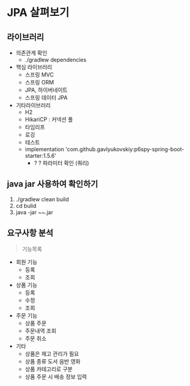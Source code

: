 # JPA 살펴보기

## 라이브러리
- 의존관계 확인
  - ./gradlew dependencies
- 핵심 라이브러리
  - 스프링 MVC
  - 스프링 ORM
  - JPA, 하이버네이트
  - 스프링 데이터 JPA
- 기타라이브러리
  - H2
  - HikariCP : 커넥션 풀
  - 타임리프
  - 로깅
  - 테스트
  - implementation 'com.github.gavlyukovskiy:p6spy-spring-boot-starter:1.5.6' 
    - ? ? 파라미터 확인 (쿼리)

## java jar 사용하여 확인하기
1. ./gradlew clean build
2. cd bulid
3. java -jar ~~.jar

## 요구사항 분석
> 기능목록

- 회원 기능
  - 등록
  - 조회
- 상품 기능
  - 등록
  - 수정
  - 조회
- 주문 기능
  - 상품 주문
  - 주문내역 조회
  - 주문 취소
- 기타
  - 상품은 제고 관리가 필요
  - 상품 종류 도서 음반 영화
  - 상품 카테고리로 구분
  - 상품 주문 시 배송 정보 입력